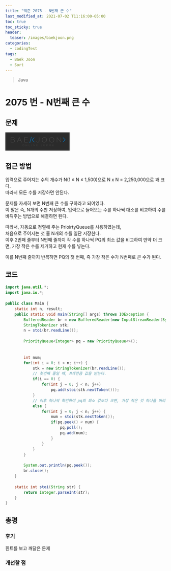 ```yaml
---
title: "백준 2075 - N번째 큰 수"
last_modified_at: 2021-07-02 T11:16:00-05:00
toc: true
toc_sticky: true
header:
  teaser: /images/baekjoon.png
categories:
  - codingTest
tags:
  - Baek Joon
  - Sort
---
```


> Java

# 2075 번 - N번째 큰 수

## 문제

[<img src="/images/baekjoon.png" width="40%" height="40%">](https://www.acmicpc.net/problem/2075)

## 접근 방법

입력으로 주어지는 수의 개수가 N(1 ≤ N ≤ 1,500)으로 N x N = 2,250,000으로 꽤 크다.  
따라서 모든 수를 저장하면 안된다.

문제를 자세히 보면 N번째 큰 수를 구하라고 되어있다.  
이 말은 즉, N개의 수만 저장하여, 입력으로 들어오는 수를 하나씩 대소를 비교하여 수를 바꿔주는 방법으로 해결하면 된다.

따라서, 자동으로 정렬해 주는 PrioirtyQueue를 사용하였는데,  
처음으로 주어지는 첫 줄 N개의 수를 일단 저장한다.  
이후 2번째 줄부터 N번째 줄까지 각 수를 하나씩 PQ의 최소 값을 비교하여 만약 더 크면, 가장 작은 수를 제거하고 현재 수를 넣는다.

이를 N번째 줄까지 반복하면 PQ의 첫 번째, 즉 가장 작은 수가 N번째로 큰 수가 된다.

## 코드

```java
import java.util.*;
import java.io.*;

public class Main {
	static int n, result;
	public static void main(String[] args) throws IOException {
		BufferedReader br = new BufferedReader(new InputStreamReader(System.in));
    	StringTokenizer stk;
    	n = stoi(br.readLine());

    	PriorityQueue<Integer> pq = new PriorityQueue<>();


    	int num;
    	for(int i = 0; i < n; i++) {
    		stk = new StringTokenizer(br.readLine());
			// 첫번째 줄일 때, N개만큼 값을 받는다.
    		if(i == 0) {
    			for(int j = 0; j < n; j++)
    				pq.add(stoi(stk.nextToken()));
    		}
			// 이후 하나씩 확인하여 pq의 최소 값보다 크면, 가장 작은 것 하나를 버리며 추가
    		else {
    			for(int j = 0; j < n; j++) {
	    			num = stoi(stk.nextToken());
	    			if(pq.peek() < num) {
	    				pq.poll();
	    				pq.add(num);
	    			}
    			}
    		}
    	}

    	System.out.println(pq.peek());
    	br.close();
	}

	static int stoi(String str) {
    	return Integer.parseInt(str);
    }
}
```

## 총평

### 후기

흰트를 보고 깨달은 문제

### 개선할 점

<!-- ★
<img src="/images/codingTest/bj/문제번호.PNG" width="40%" height="40%">

-->
